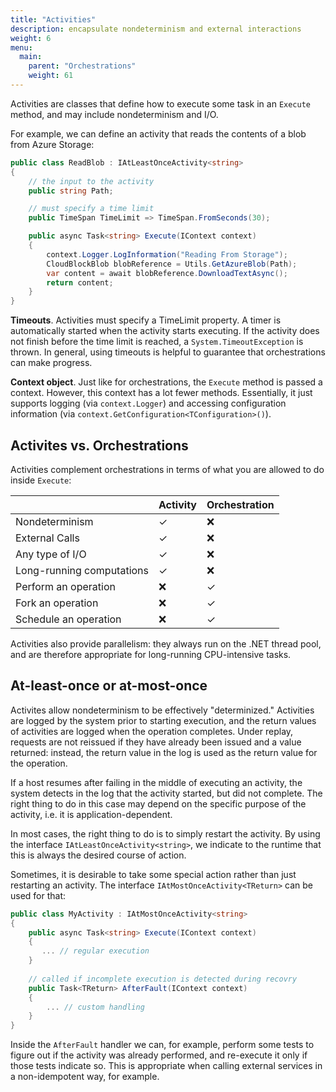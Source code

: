 ```yaml
---
title: "Activities"
description: encapsulate nondeterminism and external interactions
weight: 6
menu:
  main: 
    parent: "Orchestrations"
    weight: 61
---
```



Activities are classes that define how to execute some task in an `Execute` method, and may include nondeterminism and I/O.

For example, we can define an activity that reads the contents of a blob from Azure Storage:
```c#
public class ReadBlob : IAtLeastOnceActivity<string>
{
    // the input to the activity
    public string Path;

    // must specify a time limit
    public TimeSpan TimeLimit => TimeSpan.FromSeconds(30);

    public async Task<string> Execute(IContext context)
    {
        context.Logger.LogInformation("Reading From Storage");
        CloudBlockBlob blobReference = Utils.GetAzureBlob(Path);
        var content = await blobReference.DownloadTextAsync();
        return content;
    }
}
```
**Timeouts**. Activities must specify a TimeLimit property. A timer is automatically started when the activity starts executing. If the activity does not finish before the time limit is reached, a `System.TimeoutException` is thrown. In general, using timeouts is helpful to guarantee that orchestrations can make progress.

**Context object**. Just like for orchestrations, the `Execute` method is passed a context. However, this context has a lot fewer methods. Essentially, it just supports logging (via `context.Logger`) and accessing configuration information (via `context.GetConfiguration<TConfiguration>()`).

## Activites vs. Orchestrations

Activities complement orchestrations in terms of what you are allowed to do inside `Execute`:

|                    | Activity  |  Orchestration |
|--------------------|-----------|----------------|
| Nondeterminism            | ✓  | ❌ |
| External Calls            | ✓  | ❌ |
| Any type of I/O           | ✓  | ❌ |
| Long-running computations | ✓  | ❌ |
| Perform an operation      | ❌ | ✓  |
| Fork an operation         | ❌ | ✓  |
| Schedule an operation     | ❌ | ✓  |

Activities also provide parallelism: they always run on the .NET thread pool, and are therefore appropriate for long-running CPU-intensive tasks.

## At-least-once or at-most-once

Activites allow nondeterminism to be effectively "determinized."  Activities are logged by the system prior to starting execution, and the return values of activities are logged when the operation completes.  Under replay, requests are not reissued if they have already been issued and a value returned: instead, the return value in the log is used as the return value for the operation.  

If a host resumes after failing in the middle of executing an activity, the system detects in the log that the activity started, but did not complete. The right thing to do in this case may depend on the specific purpose of the activity, i.e. it is application-dependent.

In most cases, the right thing to do is to simply restart the activity. By using the interface `IAtLeastOnceActivity<string>`, we indicate to the runtime that this is always the desired course of action.

Sometimes, it is desirable to take some special action rather than just restarting an activity. The interface `IAtMostOnceActivity<TReturn>` can be used for that:

```c#
public class MyActivity : IAtMostOnceActivity<string>
{
    public async Task<string> Execute(IContext context)
    {
       ... // regular execution
    }
    
    // called if incomplete execution is detected during recovry
    public Task<TReturn> AfterFault(IContext context)
    {
        ... // custom handling
    }
}
```

Inside the `AfterFault` handler we can, for example, perform some tests to figure out if the activity was already performed, and re-execute it only if those tests indicate so. This is appropriate when calling external services in a non-idempotent way, for example.
 


